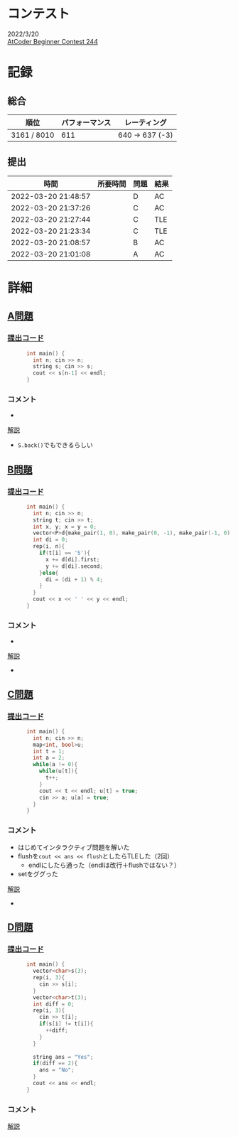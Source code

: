 # コンテスト
2022/3/20<br>
[AtCoder Beginner Contest 244](https://atcoder.jp/contests/abc244)

# 記録
## 総合
|  順位  |  パフォーマンス  | レーティング |
| ---- | ---- | ---- |
| 3161 / 8010 | 611 | 640 → 637 (-3) |

## 提出
|  時間  |  所要時間  |  問題  | 結果 |
| ---- | ---- | ---- | ---- |
| 2022-03-20 21:48:57 |  | D | AC |
| 2022-03-20 21:37:26 |  | C | AC |
| 2022-03-20 21:27:44 |  | C | TLE |
| 2022-03-20 21:23:34 |  | C | TLE |
| 2022-03-20 21:08:57 |  | B | AC |
| 2022-03-20 21:01:08 |  | A | AC |


# 詳細
## [A問題](https://atcoder.jp/contests/abc244/tasks/abc244_a)
### [提出コード](https://atcoder.jp/contests/abc244/submissions/30268691)
```c++
      int main() {
        int n; cin >> n;
        string s; cin >> s;
        cout << s[n-1] << endl;
      }
```

### コメント

* 

[解説](https://atcoder.jp/contests/abc244/editorial/3593)
* ```S.back()```でもできるらしい

## [B問題](https://atcoder.jp/contests/abc244/tasks/abc244_b)
### [提出コード](https://atcoder.jp/contests/abc244/submissions/30275967)
```c++
      int main() {
        int n; cin >> n;
        string t; cin >> t;
        int x, y; x = y = 0;
        vector<P>d{make_pair(1, 0), make_pair(0, -1), make_pair(-1, 0), make_pair(0, 1)};
        int di = 0;
        rep(i, n){
          if(t[i] == 'S'){
            x += d[di].first;
            y += d[di].second;
          }else{
            di = (di + 1) % 4;
          }
        }
        cout << x << ' ' << y << endl;
      }
```

### コメント

* 

[解説](https://atcoder.jp/contests/abc244/editorial/3596)

* 


## [C問題](https://atcoder.jp/contests/abc244/tasks/abc244_c)
### [提出コード](https://atcoder.jp/contests/abc244/submissions/30291146)

```c++
      int main() {
        int n; cin >> n;
        map<int, bool>u;
        int t = 1;
        int a = 2;
        while(a != 0){
          while(u[t]){
            t++;
          }
          cout << t << endl; u[t] = true;         
          cin >> a; u[a] = true;
        }
      }
```

### コメント
* はじめてインタラクティブ問題を解いた
* flushを```cout << ans << flush```としたらTLEした（2回）
    * endlにしたら通った（endlは改行＋flushではない？）
* setをググった

[解説](https://atcoder.jp/contests/abc244/editorial/3598)

* 


## [D問題](https://atcoder.jp/contests/abc244/tasks/abc244_d)
### [提出コード](https://atcoder.jp/contests/abc244/submissions/30295004)

```c++
      int main() {
        vector<char>s(3);
        rep(i, 3){
          cin >> s[i];
        }
        vector<char>t(3);
        int diff = 0;
        rep(i, 3){
          cin >> t[i];
          if(s[i] != t[i]){
            ++diff;
          }
        }
 
        string ans = "Yes";
        if(diff == 2){
          ans = "No";
        }
        cout << ans << endl;
      }
```

### コメント

[解説](https://atcoder.jp/contests/abc244/editorial/3594)
